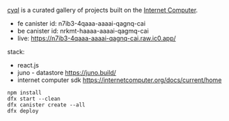 [cyql](https://n7ib3-4qaaa-aaaai-qagnq-cai.raw.ic0.app/#/) is a curated gallery of projects built on the [Internet Computer](https://internetcomputer.org/).

- fe canister id: n7ib3-4qaaa-aaaai-qagnq-cai
- be canister id: nrkmt-haaaa-aaaai-qagmq-cai
- live: https://n7ib3-4qaaa-aaaai-qagnq-cai.raw.ic0.app/

stack:

- react.js
- juno - datastore https://juno.build/
- internet computer sdk https://internetcomputer.org/docs/current/home

```
npm install
dfx start --clean
dfx canister create --all
dfx deploy
```
